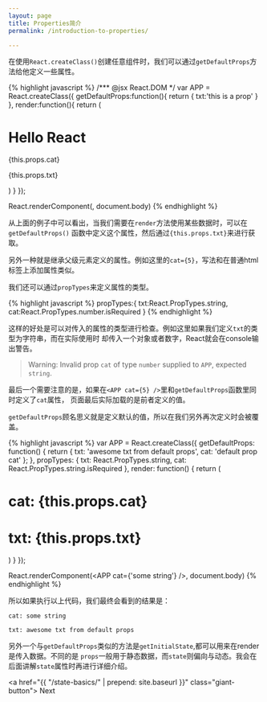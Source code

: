 ```yaml
---
layout: page
title: Properties简介
permalink: /introduction-to-properties/

---
```


在使用`React.createClass()`创建任意组件时，我们可以通过`getDefaultProps`方法给他定义一些属性。

<div class="example-row-1">
  <div class="example">
  {% highlight javascript %}
/*** @jsx React.DOM */
var APP = React.createClass({
    getDefaultProps:function(){
        return {
            txt:'this is a prop'
        }
    },
    render:function(){
        return (
            <div>
              <h1>Hello React</h1>
              <p>{this.props.cat}</p>
              <p>{this.props.txt}</p>
            </div>
        )
    }
});

React.renderComponent(<APP cat={5} />, document.body)
  {% endhighlight %}
  </div>
</div>

从上面的例子中可以看出，当我们需要在`render`方法使用某些数据时，可以在`getDefaultProps()`
函数中定义这个属性，然后通过`{this.props.txt}`来进行获取。

另外一种就是继承父级元素定义的属性。例如这里的`cat={5}`，写法和在普通html标签上添加属性类似。


我们还可以通过`propTypes`来定义属性的类型。

<div class="example-row-1">
  <div class="example">
  {% highlight javascript %}
propTypes:{
    txt:React.PropTypes.string,
    cat:React.PropTypes.number.isRequired
}
  {% endhighlight %}
  </div>
</div>

这样的好处是可以对传入的属性的类型进行检查。例如这里如果我们定义`txt`的类型为字符串，而在实际使用时
却传入一个对象或者数字，React就会在console输出警告。

> Warning: Invalid prop `cat` of type `number` supplied to `APP`, expected `string`.

最后一个需要注意的是，如果在`<APP cat={5} />`里和`getDefaultProps`函数里同时定义了`cat`属性，
页面最后实际加载的是前者定义的值。

`getDefaultProps`顾名思义就是定义默认的值，所以在我们另外再次定义时会被覆盖。

<div class="example-row-1">
  <div class="example">
  {% highlight javascript %}
var APP = React.createClass({
  getDefaultProps: function() {
    return {
      txt: 'awesome txt from default props',
      cat: 'default prop cat'
    };
  },
  propTypes: {
    txt: React.PropTypes.string,
    cat: React.PropTypes.string.isRequired
  },
  render: function() {
    return (
      <div>
        <h1>cat: {this.props.cat}</h1>
        <h1>txt: {this.props.txt}</h1>
      </div>
    )
  }
});

React.renderComponent(<APP cat={'some string'} />, document.body)
  {% endhighlight %}
  </div>
</div>

所以如果执行以上代码，我们最终会看到的结果是：

```
cat: some string

txt: awesome txt from default props
```
另外一个与`getDefaultProps`类似的方法是`getInitialState`,都可以用来在render是传入数据。不同的是
`props`一般用于静态数据，而`state`则偏向与动态。我会在后面讲解`state`属性时再进行详细介绍。

<a href="{{ "/state-basics/" | prepend: site.baseurl }}" class="giant-button">
  Next
</a>



